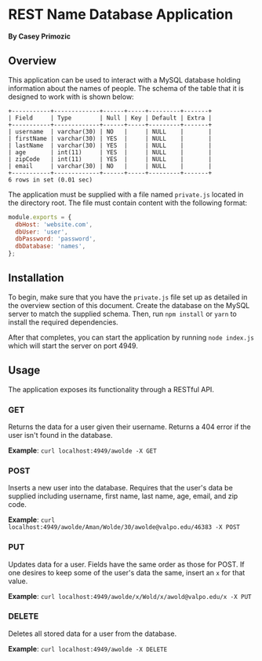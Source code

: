 # REST Name Database Application
**By Casey Primozic**

## Overview
This application can be used to interact with a MySQL database holding information about the names of people.  The schema of the table that it is designed to work with is shown below:

```
+-----------+-------------+------+-----+---------+-------+
| Field     | Type        | Null | Key | Default | Extra |
+-----------+-------------+------+-----+---------+-------+
| username  | varchar(30) | NO   |     | NULL    |       |
| firstName | varchar(30) | YES  |     | NULL    |       |
| lastName  | varchar(30) | YES  |     | NULL    |       |
| age       | int(11)     | YES  |     | NULL    |       |
| zipCode   | int(11)     | YES  |     | NULL    |       |
| email     | varchar(30) | NO   |     | NULL    |       |
+-----------+-------------+------+-----+---------+-------+
6 rows in set (0.01 sec)
```

The application must be supplied with a file named `private.js` located in the directory root.  The file must contain content with the following format:

```js
module.exports = {
  dbHost: 'website.com',
  dbUser: 'user',
  dbPassword: 'password',
  dbDatabase: 'names',
};
```

## Installation
To begin, make sure that you have the `private.js` file set up as detailed in the overview section of this document.  Create the database on the MySQL server to match the supplied schema.  Then, run `npm install` or `yarn` to install the required dependencies.

After that completes, you can start the application by running `node index.js` which will start the server on port 4949.

## Usage
The application exposes its functionality through a RESTful API.  

### GET
Returns the data for a user given their username.  Returns a 404 error if the user isn't found in the database.

**Example**:
`curl localhost:4949/awolde -X GET`

### POST
Inserts a new user into the database.  Requires that the user's data be supplied including username, first name, last name, age, email, and zip code.

**Example**:
`curl localhost:4949/awolde/Aman/Wolde/30/awolde@valpo.edu/46383 -X POST`

### PUT
Updates data for a user.  Fields have the same order as those for POST.  If one desires to keep some of the user's data the same, insert an `x` for that value.

**Example**:
`curl localhost:4949/awolde/x/Wold/x/awold@valpo.edu/x -X PUT`

### DELETE
Deletes all stored data for a user from the database.

**Example**:
`curl localhost:4949/awolde -X DELETE`
